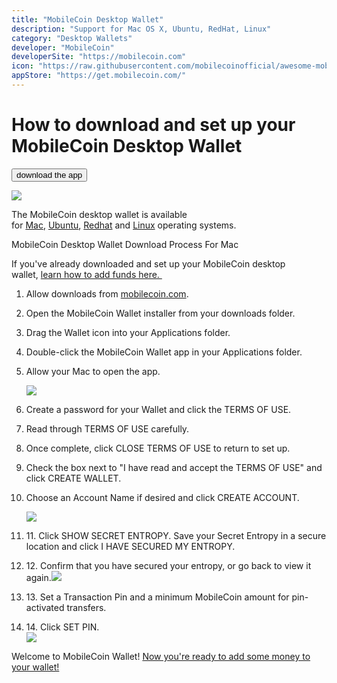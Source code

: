```yaml
---
title: "MobileCoin Desktop Wallet"
description: "Support for Mac OS X, Ubuntu, RedHat, Linux"
category: "Desktop Wallets"
developer: "MobileCoin"
developerSite: "https://mobilecoin.com"
icon: "https://raw.githubusercontent.com/mobilecoinofficial/awesome-mobilecoin/main/directory/0030_Desktop_Wallet/osx2.svg"
appStore: "https://get.mobilecoin.com/"
---
```

How to download and set up your MobileCoin Desktop Wallet
=========================================================

<div className="text-center"><Button href={getDownload()} color="blue">download the app</Button></div>

![](https://mobilecoinwp.wpengine.com/wp-content/uploads/2021/10/MobileCoin_Wallet_DesktopDownloadProcess_07-1-e1635381496489.png)

The MobileCoin desktop wallet is available for [Mac](https://get.mobilecoin.com/mac), [Ubuntu](https://get.mobilecoin.com/ubuntu), [Redhat](https://get.mobilecoin.com/redhat) and [Linux](https://get.mobilecoin.com/linux) operating systems.

MobileCoin Desktop Wallet Download Process For Mac

If you've already downloaded and set up your MobileCoin desktop wallet, [learn how to add funds here. ](https://mobilecoin.com/news/how-to-buy-mob-in-the-us)

1.  Allow downloads from [mobilecoin.com](http://mobilecoin.com/).
2.  Open the MobileCoin Wallet installer from your downloads folder.
3.  Drag the Wallet icon into your Applications folder.
4.  Double-click the MobileCoin Wallet app in your Applications folder.
5.  Allow your Mac to open the app.

    ![](https://mobilecoinwp.wpengine.com/wp-content/uploads/2021/10/MobileCoin_Wallet_DesktopDownloadProcess_07-1-859x1024.png)
6.  Create a password for your Wallet and click the TERMS OF USE.
7.  Read through TERMS OF USE carefully.
8.  Once complete, click CLOSE TERMS OF USE to return to set up.
9.  Check the box next to "I have read and accept the TERMS OF USE" and click CREATE WALLET.
10. Choose an Account Name if desired and click CREATE ACCOUNT.

    ![](https://mobilecoinwp.wpengine.com/wp-content/uploads/2021/10/MobileCoin_Wallet_DesktopDownloadProcess_11-849x1024.png)
11. 11\. Click SHOW SECRET ENTROPY. Save your Secret Entropy in a secure location and click I HAVE SECURED MY ENTROPY.
12. 12\. Confirm that you have secured your entropy, or go back to view it again.![](https://mobilecoinwp.wpengine.com/wp-content/uploads/2021/10/MobileCoin_Wallet_DesktopDownloadProcess_13-853x1024.png) 
13. 13\. Set a Transaction Pin and a minimum MobileCoin amount for pin-activated transfers.
14. 14\. Click SET PIN.\
    ![](https://mobilecoinwp.wpengine.com/wp-content/uploads/2021/10/MobileCoin_Wallet_DesktopDownloadProcess_14-853x1024.png)

Welcome to MobileCoin Wallet! [Now you're ready to add some money to your wallet!](https://mobilecoin.com/news/how-to-buy-mob-in-the-us)
